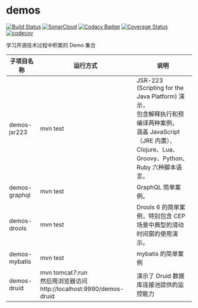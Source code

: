 # demos

 [![Build Status](https://travis-ci.org/han-feng/demos.svg?branch=master)](https://travis-ci.org/han-feng/demos)
 [![SonarCloud](https://sonarcloud.io/api/project_badges/measure?project=demos%3Ademos&metric=alert_status)](https://sonarcloud.io/dashboard?id=demos%3Ademos)
 [![Codacy Badge](https://api.codacy.com/project/badge/Grade/5c7c48133bec4c6295be6ae8d67505d5)](https://www.codacy.com/app/han-feng/demos?utm_source=github.com&amp;utm_medium=referral&amp;utm_content=han-feng/demos&amp;utm_campaign=Badge_Grade)
 [![Coverage Status](https://coveralls.io/repos/github/han-feng/demos/badge.svg?branch=master)](https://coveralls.io/github/han-feng/demos?branch=master)
 [![codecov](https://codecov.io/gh/han-feng/demos/branch/master/graph/badge.svg)](https://codecov.io/gh/han-feng/demos)

学习开源技术过程中积累的 Demo 集合

| 子项目名称    | 运行方式                                                                | 说明                                                                                                                                                                     |
| ------------- | ----------------------------------------------------------------------- | ------------------------------------------------------------------------------------------------------------------------------------------------------------------------ |
| demos-jsr223  | mvn test                                                                | JSR-223 (Scripting for the Java Platform) 演示， <br> 包含解释执行和预编译两种案例， <br> 涵盖 JavaScript（JRE 内置）、Clojure、Lua、Groovy、Python、Ruby 六种脚本语言。 |
| demos-graphql | mvn test                                                                | GraphQL 简单案例。                                                                                                                                                       |
| demos-drools  | mvn test                                                                | Drools 6 的简单案例，特别包含 CEP 场景中典型的滑动时间窗的使用演示。                                                                                                     |
| demos-mybatis | mvn test                                                                | mybatis 的简单案例                                                                                                                                                       |
| demos-druid   | mvn tomcat7:run <br> 然后用浏览器访问 http://localhost:9990/demos-druid | 演示了 Druid 数据库连接池提供的监控能力                                                                                                                                  |
